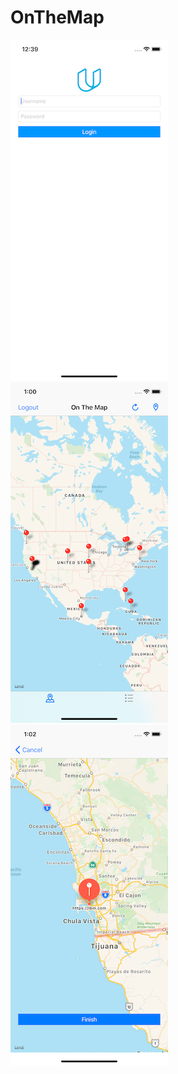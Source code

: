 # OnTheMap

![Login](https://github.com/david-p-lang/OnTheMap/blob/master/images/ScreenShot1.png)
![MapAnnotations](https://github.com/david-p-lang/OnTheMap/blob/master/images/ScreenShot2.png)
![MapAnnotations](https://github.com/david-p-lang/OnTheMap/blob/master/images/ScreenShot3.png)
